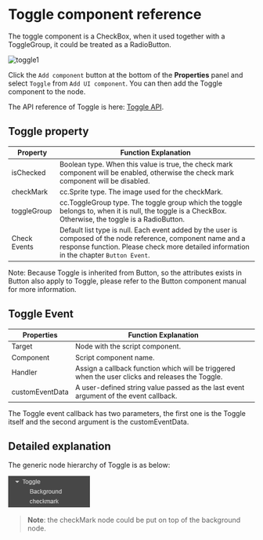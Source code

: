 # Toggle component reference

The toggle component is a CheckBox, when it used together with a ToggleGroup, it could be treated as a RadioButton.

![toggle1](./toggle/toggle.png)

Click the `Add component` button at the bottom of the **Properties** panel and select `Toggle` from `Add UI component`. You can then add the Toggle component to the node.

The API reference of Toggle is here: [Toggle API](../../../api/en/classes/Toggle.html).

## Toggle property

| Property       |   Function Explanation
| -------------- | ----------- |
|isChecked       | Boolean type. When this value is true, the check mark component will be enabled, otherwise the check mark component will be disabled.
|checkMark       | cc.Sprite type. The image used for the checkMark.
|toggleGroup     | cc.ToggleGroup type. The toggle group which the toggle belongs to, when it is null, the toggle is a CheckBox. Otherwise, the toggle is a RadioButton.
|Check Events    | Default list type is null. Each event added by the user is composed of the node reference, component name and a response function. Please check more detailed information in the chapter `Button Event`.

Note: Because Toggle is inherited from Button, so the attributes exists in Button also apply to Toggle, please refer to the Button component manual for more information.

## Toggle Event

| Properties      | Function Explanation                                                                             |
| --------------  | -----------                                                                                      |
| Target          | Node with the script component.                                                                  |
| Component       | Script component name.                                                                           |
| Handler         | Assign a callback function which will be triggered when the user clicks and releases the Toggle. |
| customEventData | A user-defined string value passed as the last event argument of the event callback.             |

The Toggle event callback has two parameters, the first one is  the Toggle itself and the second argument is the customEventData.

## Detailed explanation

The generic node hierarchy of Toggle is as below:

![toggle-node-tree](./toggle/toggle-node-tree.png)

> **Note**: the checkMark node could be put on top of the background node.
